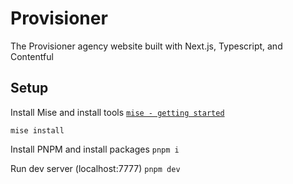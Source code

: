 # Provisioner
The Provisioner agency website built with Next.js, Typescript, and Contentful

## Setup
Install Mise and install tools
[`mise - getting started`](https://mise.jdx.dev/getting-started.html)

`mise install`

Install PNPM and install packages
`pnpm i`

Run dev server (localhost:7777)
`pnpm dev`